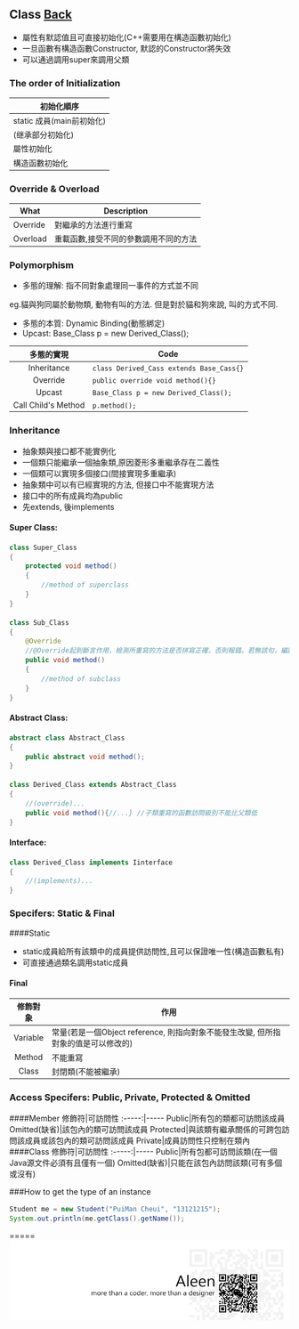 ## Class [Back](./../Java.md)

- 屬性有默認值且可直接初始化(C++需要用在構造函數初始化)
- 一旦函數有構造函數Constructor, 默認的Constructor將失效
- 可以通過調用super來調用父類

### The order of Initialization

初始化順序|
------------|
static 成員(main前初始化) |
(继承部分初始化) |
屬性初始化 |
構造函數初始化|

### Override & Overload
What|Description
--------|------
Override|對繼承的方法進行重寫
Overload|重載函數,接受不同的參數調用不同的方法

### Polymorphism
- 多態的理解: 指不同對象處理同一事件的方式並不同

eg.貓與狗同屬於動物類, 動物有叫的方法. 但是對於貓和狗來說, 叫的方式不同.

- 多態的本質: Dynamic Binding(動態綁定)
- Upcast: Base_Class p = new Derived_Class();

多態的實現| Code
:----:|------
Inheritance|```class Derived_Cass extends Base_Cass{}```
Override|```public override void method(){}```
Upcast|```Base_Class p = new Derived_Class();```
Call Child's Method|```p.method();```

### Inheritance
- 抽象類與接口都不能實例化
- 一個類只能繼承一個抽象類,原因菱形多重繼承存在二義性
- 一個類可以實現多個接口(間接實現多重繼承)
- 抽象類中可以有已經實現的方法, 但接口中不能實現方法
- 接口中的所有成員均為public
- 先extends, 後implements

#### Super Class:
```java
class Super_Class
{
	protected void method()
	{
		//method of superclass
	}
}

class Sub_Class
{
	@Override
	//@Override起到斷言作用，檢測所重寫的方法是否拼寫正確，否則報錯。若無該句，編譯器會認為這是新方法
	public void method()
	{
		//method of subclass
	}
}
```

#### Abstract Class:
```Java
abstract class Abstract_Class
{
	public abstract void method();
}

class Derived_Class extends Abstract_Class
{
	//(override)...
	public void method(){//...} //子類重寫的函數訪問級別不能比父類低
}
```
#### Interface:
```Java
class Derived_Class implements Iinterface
{
	//(implements)...
}
```

### Specifers: Static & Final
####Static
- static成員給所有該類中的成員提供訪問性,且可以保證唯一性(構造函數私有)
- 可直接通過類名調用static成員

#### Final
修飾對象|作用
:-----:|-----
Variable|常量(若是一個Object reference, 則指向對象不能發生改變, 但所指對象的值是可以修改的)
Method|不能重寫
Class|封閉類(不能被繼承)

### Access Specifers: Public, Private, Protected & Omitted
####Member
修飾符|可訪問性
:-----:|-----
Public|所有包的類都可訪問該成員
Omitted(缺省)|該包內的類可訪問該成員
Protected|與該類有繼承關係的可跨包訪問該成員或該包內的類可訪問該成員
Private|成員訪問性只控制在類內
####Class
修飾符|可訪問性
:-----:|-----
Public|所有包都可訪問該類(在一個Java源文件必須有且僅有一個)
Omitted(缺省)|只能在該包內訪問該類(可有多個或沒有)

###How to get the type of an instance
```Java
Student me = new Student("PuiMan Cheui", "13121215");
System.out.println(me.getClass().getName());
```

=====
<a href="http://aleen42.github.io/" target="_blank" ><img src="./../../../pic/tail.gif"></a>
